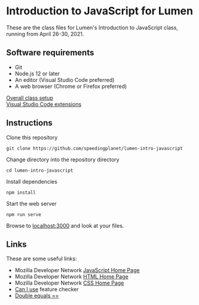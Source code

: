 # Introduction to JavaScript for Lumen

These are the class files for Lumen's Introduction to JavaScript class, running from April 26-30, 2021.

## Software requirements

* Git
* Node.js 12 or later
* An editor (Visual Studio Code preferred)
* A web browser (Chrome or Firefox preferred)

[Overall class setup](https://github.com/speedingplanet/class-setup/blob/master/general-setup.md)  
[Visual Studio Code extensions](https://github.com/speedingplanet/class-setup/blob/master/vs-code-extensions.md)

## Instructions

Clone this repository
```
git clone https://github.com/speedingplanet/lumen-intro-javascript
```

Change directory into the repository directory
```
cd lumen-intro-javascript
```

Install dependencies
```
npm install
```

Start the web server
```
npm run serve
```

Browse to [localhost:3000](http://localhost:3000/) and look at your files.

## Links

These are some useful links:

* Mozilla Developer Network [JavaScript Home Page](https://developer.mozilla.org/en-US/docs/Web/JavaScript)
* Mozilla Developer Network [HTML Home Page](https://developer.mozilla.org/en-US/docs/Web/HTML)
* Mozilla Developer Network [CSS Home Page](https://developer.mozilla.org/en-US/docs/Web/CSS)
* [Can I use](https://caniuse.com/) feature checker
* [Double equals ==](https://dorey.github.io/JavaScript-Equality-Table/)